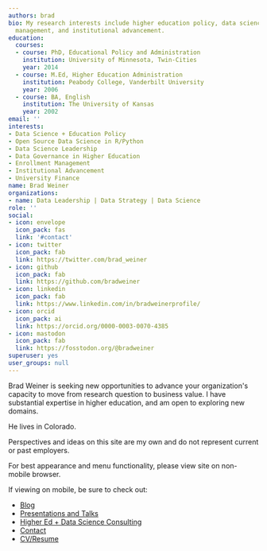 ```yaml
---
authors: brad
bio: My research interests include higher education policy, data science, enrollment
  management, and institutional advancement.
education:
  courses:
  - course: PhD, Educational Policy and Administration
    institution: University of Minnesota, Twin-Cities
    year: 2014
  - course: M.Ed, Higher Education Administration
    institution: Peabody College, Vanderbilt University
    year: 2006
  - course: BA, English
    institution: The University of Kansas
    year: 2002
email: ''
interests:
- Data Science + Education Policy
- Open Source Data Science in R/Python
- Data Science Leadership
- Data Governance in Higher Education
- Enrollment Management
- Institutional Advancement
- University Finance
name: Brad Weiner
organizations:
- name: Data Leadership | Data Strategy | Data Science
role: ''
social:
- icon: envelope
  icon_pack: fas
  link: '#contact'
- icon: twitter
  icon_pack: fab
  link: https://twitter.com/brad_weiner
- icon: github
  icon_pack: fab
  link: https://github.com/bradweiner
- icon: linkedin
  icon_pack: fab
  link: https://www.linkedin.com/in/bradweinerprofile/
- icon: orcid
  icon_pack: ai
  link: https://orcid.org/0000-0003-0070-4385
- icon: mastodon
  icon_pack: fab
  link: https://fosstodon.org/@bradweiner
superuser: yes
user_groups: null
---
```


Brad Weiner is seeking new opportunities to advance your organization's capacity to move from research question to business value. I have substantial expertise in higher education, and am open to exploring new domains.

He lives in Colorado.

Perspectives and ideas on this site are my own and do not represent current or past employers.

For best appearance and menu functionality, please view site on non-mobile browser.

If viewing on mobile, be sure to check out:

-   [Blog](https://bradweiner.info/post/)
-   [Presentations and Talks](https://bradweiner.info/talk)
-   [Higher Ed + Data Science Consulting](https://bradweiner.info/consulting/)
-   [Contact](https://bradweiner.info/#contact)
-   [CV/Resume](https://bradweiner.info/files/weiner_brad_resume.pdf)

